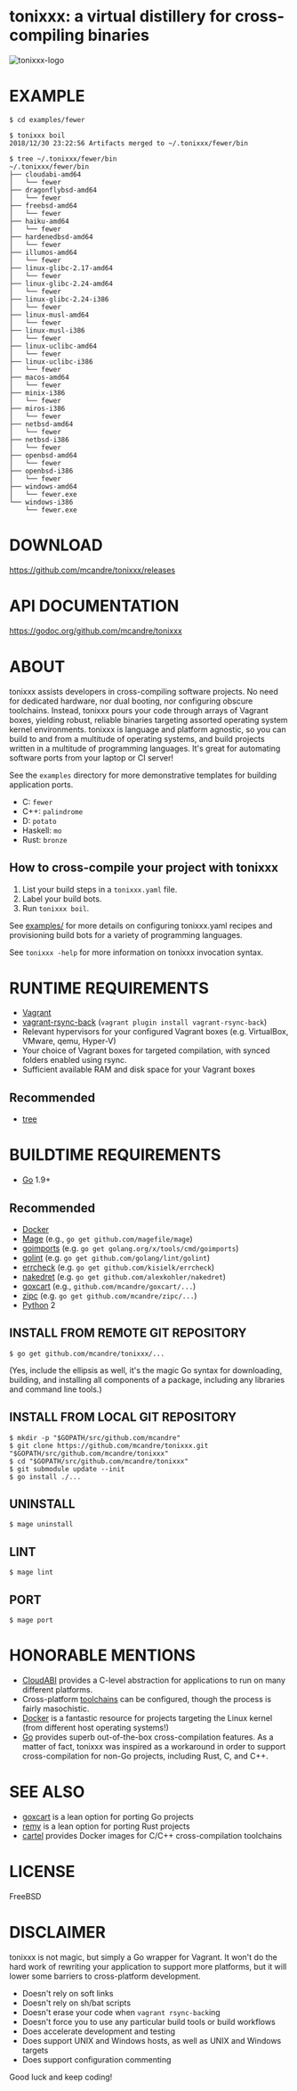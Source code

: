 # tonixxx: a virtual distillery for cross-compiling binaries

![tonixxx-logo](https://raw.githubusercontent.com/mcandre/tonixxx/master/tonixxx.png)

# EXAMPLE

```console
$ cd examples/fewer

$ tonixxx boil
2018/12/30 23:22:56 Artifacts merged to ~/.tonixxx/fewer/bin

$ tree ~/.tonixxx/fewer/bin
~/.tonixxx/fewer/bin
├── cloudabi-amd64
│   └── fewer
├── dragonflybsd-amd64
│   └── fewer
├── freebsd-amd64
│   └── fewer
├── haiku-amd64
│   └── fewer
├── hardenedbsd-amd64
│   └── fewer
├── illumos-amd64
│   └── fewer
├── linux-glibc-2.17-amd64
│   └── fewer
├── linux-glibc-2.24-amd64
│   └── fewer
├── linux-glibc-2.24-i386
│   └── fewer
├── linux-musl-amd64
│   └── fewer
├── linux-musl-i386
│   └── fewer
├── linux-uclibc-amd64
│   └── fewer
├── linux-uclibc-i386
│   └── fewer
├── macos-amd64
│   └── fewer
├── minix-i386
│   └── fewer
├── miros-i386
│   └── fewer
├── netbsd-amd64
│   └── fewer
├── netbsd-i386
│   └── fewer
├── openbsd-amd64
│   └── fewer
├── openbsd-i386
│   └── fewer
├── windows-amd64
│   └── fewer.exe
└── windows-i386
    └── fewer.exe
```

# DOWNLOAD

https://github.com/mcandre/tonixxx/releases

# API DOCUMENTATION

https://godoc.org/github.com/mcandre/tonixxx

# ABOUT

tonixxx assists developers in cross-compiling software projects. No need for dedicated hardware, nor dual booting, nor configuring obscure toolchains. Instead, tonixxx pours your code through arrays of Vagrant boxes, yielding robust, reliable binaries targeting assorted operating system kernel environments. tonixxx is language and platform agnostic, so you can build to and from a multitude of operating systems, and build projects written in a multitude of programming languages. It's great for automating software ports from your laptop or CI server!

See the `examples` directory for more demonstrative templates for building application ports.

* C: `fewer`
* C++: `palindrome`
* D: `potato`
* Haskell: `mo`
* Rust: `bronze`

## How to cross-compile your project with tonixxx

1. List your build steps in a `tonixxx.yaml` file.
2. Label your build bots.
3. Run `tonixxx boil`.

See [examples/](https://github.com/mcandre/tonixxx/tree/master/examples) for more details on configuring tonixxx.yaml recipes and provisioning build bots for a variety of programming languages.

See `tonixxx -help` for more information on tonixxx invocation syntax.

# RUNTIME REQUIREMENTS

* [Vagrant](https://www.vagrantup.com/)
* [vagrant-rsync-back](https://github.com/smerrill/vagrant-rsync-back) (`vagrant plugin install vagrant-rsync-back`)
* Relevant hypervisors for your configured Vagrant boxes (e.g. VirtualBox, VMware, qemu, Hyper-V)
* Your choice of Vagrant boxes for targeted compilation, with synced folders enabled using rsync.
* Sufficient available RAM and disk space for your Vagrant boxes

## Recommended

* [tree](https://linux.die.net/man/1/tree)

# BUILDTIME REQUIREMENTS

* [Go](https://golang.org/) 1.9+

## Recommended

* [Docker](https://www.docker.com/)
* [Mage](https://magefile.org/) (e.g., `go get github.com/magefile/mage`)
* [goimports](https://godoc.org/golang.org/x/tools/cmd/goimports) (e.g. `go get golang.org/x/tools/cmd/goimports`)
* [golint](https://github.com/golang/lint) (e.g. `go get github.com/golang/lint/golint`)
* [errcheck](https://github.com/kisielk/errcheck) (e.g. `go get github.com/kisielk/errcheck`)
* [nakedret](https://github.com/alexkohler/nakedret) (e.g. `go get github.com/alexkohler/nakedret`)
* [goxcart](https://github.com/mcandre/goxcart) (e.g., `github.com/mcandre/goxcart/...`)
* [zipc](https://github.com/mcandre/zipc) (e.g. `go get github.com/mcandre/zipc/...`)
* [Python](https://www.python.org/) 2

## INSTALL FROM REMOTE GIT REPOSITORY

```console
$ go get github.com/mcandre/tonixxx/...
```

(Yes, include the ellipsis as well, it's the magic Go syntax for downloading, building, and installing all components of a package, including any libraries and command line tools.)

## INSTALL FROM LOCAL GIT REPOSITORY

```console
$ mkdir -p "$GOPATH/src/github.com/mcandre"
$ git clone https://github.com/mcandre/tonixxx.git "$GOPATH/src/github.com/mcandre/tonixxx"
$ cd "$GOPATH/src/github.com/mcandre/tonixxx"
$ git submodule update --init
$ go install ./...
```

## UNINSTALL

```console
$ mage uninstall
```

## LINT

```console
$ mage lint
```

## PORT

```console
$ mage port
```

# HONORABLE MENTIONS

* [CloudABI](https://nuxi.nl/) provides a C-level abstraction for applications to run on many different platforms.
* Cross-platform [toolchains](https://elinux.org/Toolchains) can be configured, though the process is fairly masochistic.
* [Docker](https://www.docker.com/) is a fantastic resource for projects targeting the Linux kernel (from different host operating systems!)
* [Go](https://golang.org/) provides superb out-of-the-box cross-compilation features. As a matter of fact, tonixxx was inspired as a workaround in order to support cross-compilation for non-Go projects, including Rust, C, and C++.

# SEE ALSO

* [goxcart](https://github.com/mcandre/goxcart) is a lean option for porting Go projects
* [remy](https://github.com/mcandre/remy) is a lean option for porting Rust projects
* [cartel](https://github.com/mcandre/cartel) provides Docker images for C/C++ cross-compilation toolchains

# LICENSE

FreeBSD

# DISCLAIMER

tonixxx is not magic, but simply a Go wrapper for Vagrant. It won't do the hard work of rewriting your application to support more platforms, but it will lower some barriers to cross-platform development.

* Doesn't rely on soft links
* Doesn't rely on sh/bat scripts
* Doesn't erase your code when `vagrant rsync-back`ing
* Doesn't force you to use any particular build tools or build workflows
* Does accelerate development and testing
* Does support UNIX and Windows hosts, as well as UNIX and Windows targets
* Does support configuration commenting

Good luck and keep coding!
